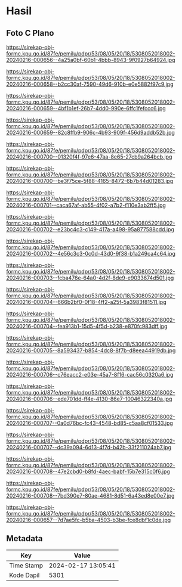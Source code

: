 # Hasil

## Foto C Plano

https://sirekap-obj-formc.kpu.go.id/87fe/pemilu/pdpr/53/08/05/20/18/5308052018002-20240216-000656--4a25a0bf-60b1-4bbb-8943-9f0927b64924.jpg

https://sirekap-obj-formc.kpu.go.id/87fe/pemilu/pdpr/53/08/05/20/18/5308052018002-20240216-000658--b2cc30af-7590-49d6-910b-e0e5882f97c9.jpg

https://sirekap-obj-formc.kpu.go.id/87fe/pemilu/pdpr/53/08/05/20/18/5308052018002-20240216-000659--4bf1b1ef-26b7-4dd0-990e-6ffc1fefccc6.jpg

https://sirekap-obj-formc.kpu.go.id/87fe/pemilu/pdpr/53/08/05/20/18/5308052018002-20240216-000659--82c8ffb9-906c-4b93-909f-456d9addb52b.jpg

https://sirekap-obj-formc.kpu.go.id/87fe/pemilu/pdpr/53/08/05/20/18/5308052018002-20240216-000700--01320f4f-97e6-47aa-8e65-27cb9a264bcb.jpg

https://sirekap-obj-formc.kpu.go.id/87fe/pemilu/pdpr/53/08/05/20/18/5308052018002-20240216-000700--be3f75ce-5f88-4165-8472-6b7b44d01283.jpg

https://sirekap-obj-formc.kpu.go.id/87fe/pemilu/pdpr/53/08/05/20/18/5308052018002-20240216-000701--caca67af-ab55-4f02-a7b2-f110e3ab2ff5.jpg

https://sirekap-obj-formc.kpu.go.id/87fe/pemilu/pdpr/53/08/05/20/18/5308052018002-20240216-000702--e23bc4c3-c149-417a-a498-95a877588cdd.jpg

https://sirekap-obj-formc.kpu.go.id/87fe/pemilu/pdpr/53/08/05/20/18/5308052018002-20240216-000702--4e56c3c3-0c0d-43d0-9f38-b1a249ca4c64.jpg

https://sirekap-obj-formc.kpu.go.id/87fe/pemilu/pdpr/53/08/05/20/18/5308052018002-20240216-000703--fcba476e-64a0-4d2f-8de9-e9033674d501.jpg

https://sirekap-obj-formc.kpu.go.id/87fe/pemilu/pdpr/53/08/05/20/18/5308052018002-20240216-000704--666b2bf0-0f18-4ff2-a25f-5a3983f81511.jpg

https://sirekap-obj-formc.kpu.go.id/87fe/pemilu/pdpr/53/08/05/20/18/5308052018002-20240216-000704--fea913b1-15d5-4f5d-b238-e870fc983dff.jpg

https://sirekap-obj-formc.kpu.go.id/87fe/pemilu/pdpr/53/08/05/20/18/5308052018002-20240216-000705--8a593437-b854-4dc8-8f7b-d8eea44919db.jpg

https://sirekap-obj-formc.kpu.go.id/87fe/pemilu/pdpr/53/08/05/20/18/5308052018002-20240216-000706--c76eacc2-e03e-45a7-8f16-cac56c0320a6.jpg

https://sirekap-obj-formc.kpu.go.id/87fe/pemilu/pdpr/53/08/05/20/18/5308052018002-20240216-000706--ede701dd-ff4e-4130-86e7-10046322340a.jpg

https://sirekap-obj-formc.kpu.go.id/87fe/pemilu/pdpr/53/08/05/20/18/5308052018002-20240216-000707--0a0d76bc-fc43-4548-bd85-c5aa8cf01533.jpg

https://sirekap-obj-formc.kpu.go.id/87fe/pemilu/pdpr/53/08/05/20/18/5308052018002-20240216-000707--dc39a094-6d13-4f7d-b42b-33f211024ab7.jpg

https://sirekap-obj-formc.kpu.go.id/87fe/pemilu/pdpr/53/08/05/20/18/5308052018002-20240216-000708--47e2cbd0-b8fd-4aec-babf-15b7e315c0f6.jpg

https://sirekap-obj-formc.kpu.go.id/87fe/pemilu/pdpr/53/08/05/20/18/5308052018002-20240216-000708--7bd390e7-80ae-4681-8d51-6a43ed8e00e7.jpg

https://sirekap-obj-formc.kpu.go.id/87fe/pemilu/pdpr/53/08/05/20/18/5308052018002-20240216-000657--7d7ae5fc-b5ba-4503-b3be-fce8dbf1c0de.jpg


## Metadata

| Key        | Value               |
| ---------- | ------------------- |
| Time Stamp | 2024-02-17 13:05:41 |
| Kode Dapil | 5301                |



